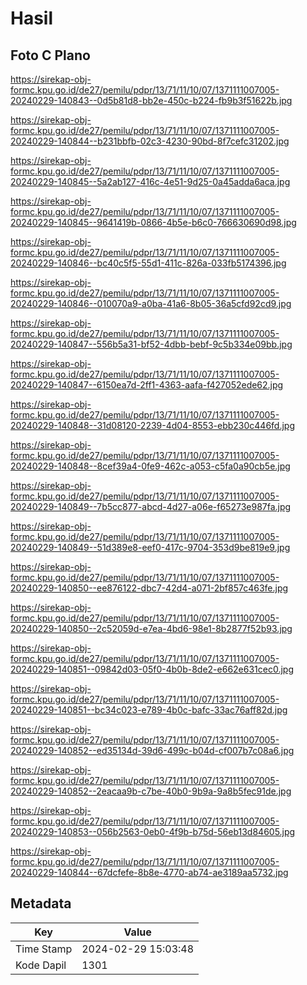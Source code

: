 # Hasil

## Foto C Plano

https://sirekap-obj-formc.kpu.go.id/de27/pemilu/pdpr/13/71/11/10/07/1371111007005-20240229-140843--0d5b81d8-bb2e-450c-b224-fb9b3f51622b.jpg

https://sirekap-obj-formc.kpu.go.id/de27/pemilu/pdpr/13/71/11/10/07/1371111007005-20240229-140844--b231bbfb-02c3-4230-90bd-8f7cefc31202.jpg

https://sirekap-obj-formc.kpu.go.id/de27/pemilu/pdpr/13/71/11/10/07/1371111007005-20240229-140845--5a2ab127-416c-4e51-9d25-0a45adda6aca.jpg

https://sirekap-obj-formc.kpu.go.id/de27/pemilu/pdpr/13/71/11/10/07/1371111007005-20240229-140845--9641419b-0866-4b5e-b6c0-766630690d98.jpg

https://sirekap-obj-formc.kpu.go.id/de27/pemilu/pdpr/13/71/11/10/07/1371111007005-20240229-140846--bc40c5f5-55d1-411c-826a-033fb5174396.jpg

https://sirekap-obj-formc.kpu.go.id/de27/pemilu/pdpr/13/71/11/10/07/1371111007005-20240229-140846--010070a9-a0ba-41a6-8b05-36a5cfd92cd9.jpg

https://sirekap-obj-formc.kpu.go.id/de27/pemilu/pdpr/13/71/11/10/07/1371111007005-20240229-140847--556b5a31-bf52-4dbb-bebf-9c5b334e09bb.jpg

https://sirekap-obj-formc.kpu.go.id/de27/pemilu/pdpr/13/71/11/10/07/1371111007005-20240229-140847--6150ea7d-2ff1-4363-aafa-f427052ede62.jpg

https://sirekap-obj-formc.kpu.go.id/de27/pemilu/pdpr/13/71/11/10/07/1371111007005-20240229-140848--31d08120-2239-4d04-8553-ebb230c446fd.jpg

https://sirekap-obj-formc.kpu.go.id/de27/pemilu/pdpr/13/71/11/10/07/1371111007005-20240229-140848--8cef39a4-0fe9-462c-a053-c5fa0a90cb5e.jpg

https://sirekap-obj-formc.kpu.go.id/de27/pemilu/pdpr/13/71/11/10/07/1371111007005-20240229-140849--7b5cc877-abcd-4d27-a06e-f65273e987fa.jpg

https://sirekap-obj-formc.kpu.go.id/de27/pemilu/pdpr/13/71/11/10/07/1371111007005-20240229-140849--51d389e8-eef0-417c-9704-353d9be819e9.jpg

https://sirekap-obj-formc.kpu.go.id/de27/pemilu/pdpr/13/71/11/10/07/1371111007005-20240229-140850--ee876122-dbc7-42d4-a071-2bf857c463fe.jpg

https://sirekap-obj-formc.kpu.go.id/de27/pemilu/pdpr/13/71/11/10/07/1371111007005-20240229-140850--2c52059d-e7ea-4bd6-98e1-8b2877f52b93.jpg

https://sirekap-obj-formc.kpu.go.id/de27/pemilu/pdpr/13/71/11/10/07/1371111007005-20240229-140851--09842d03-05f0-4b0b-8de2-e662e631cec0.jpg

https://sirekap-obj-formc.kpu.go.id/de27/pemilu/pdpr/13/71/11/10/07/1371111007005-20240229-140851--bc34c023-e789-4b0c-bafc-33ac76aff82d.jpg

https://sirekap-obj-formc.kpu.go.id/de27/pemilu/pdpr/13/71/11/10/07/1371111007005-20240229-140852--ed35134d-39d6-499c-b04d-cf007b7c08a6.jpg

https://sirekap-obj-formc.kpu.go.id/de27/pemilu/pdpr/13/71/11/10/07/1371111007005-20240229-140852--2eacaa9b-c7be-40b0-9b9a-9a8b5fec91de.jpg

https://sirekap-obj-formc.kpu.go.id/de27/pemilu/pdpr/13/71/11/10/07/1371111007005-20240229-140853--056b2563-0eb0-4f9b-b75d-56eb13d84605.jpg

https://sirekap-obj-formc.kpu.go.id/de27/pemilu/pdpr/13/71/11/10/07/1371111007005-20240229-140844--67dcfefe-8b8e-4770-ab74-ae3189aa5732.jpg


## Metadata

| Key        | Value               |
| ---------- | ------------------- |
| Time Stamp | 2024-02-29 15:03:48 |
| Kode Dapil | 1301                |



